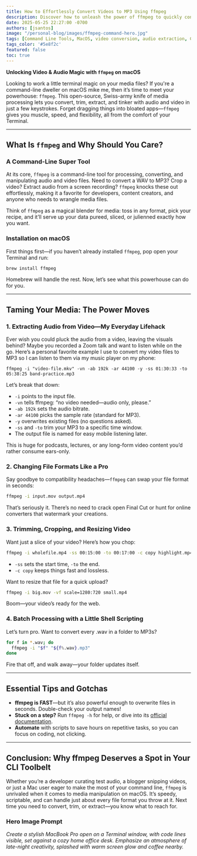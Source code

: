 ```yaml
---
title: How to Effortlessly Convert Videos to MP3 Using ffmpeg
description: Discover how to unleash the power of ffmpeg to quickly convert video files into MP3s—perfect for listening to lecture recordings, podcasts, or practice sessions on your phone. 
date: 2025-05-25 22:27:00 -0700
authors: [jsantos]
image: "/personal-blog/images/ffmpeg-command-hero.jpg"
tags: [Command Line Tools, MacOS, video conversion, audio extraction, CLI, mp3, open source, homebrew, file format conversion, Linux, ffmpeg, WAV, MP4]
tags_color: '#5e8f2c'
featured: false
toc: true
---
```


**Unlocking Video & Audio Magic with `ffmpeg` on macOS**

Looking to work a little terminal magic on your media files? If you're a command-line dweller on macOS mike me, then it’s time to meet your powerhouse: `ffmpeg`. This open-source, Swiss-army knife of media processing lets you convert, trim, extract, and tinker with audio and video in just a few keystrokes. Forget dragging things into bloated apps—`ffmpeg` gives you muscle, speed, and flexibility, all from the comfort of your Terminal.

---

## **What Is `ffmpeg` and Why Should You Care?**

### **A Command-Line Super Tool**

At its core, `ffmpeg` is a command-line tool for processing, converting, and manipulating audio and video files. Need to convert a WAV to MP3? Crop a video? Extract audio from a screen recording? `ffmpeg` knocks these out effortlessly, making it a favorite for developers, content creators, and anyone who needs to wrangle media files.

Think of `ffmpeg` as a magical blender for media: toss in any format, pick your recipe, and it’ll serve up your data pureed, sliced, or julienned exactly how you want.

### **Installation on macOS**

First things first—if you haven’t already installed `ffmpeg`, pop open your Terminal and run:

```bash
brew install ffmpeg
```

Homebrew will handle the rest. Now, let’s see what this powerhouse can do for you.

---

## **Taming Your Media: The Power Moves**

### **1. Extracting Audio from Video—My Everyday Lifehack**

Ever wish you could pluck the audio from a video, leaving the visuals behind? Maybe you recorded a Zoom talk and want to listen while on the go. Here’s a personal favorite example I use to convert my video files to MP3 so I can listen to them via my music player on my phone:

```
ffmpeg -i "video-file.mkv" -vn -ab 192k -ar 44100 -y -ss 01:30:33 -to 05:38:25 band-practice.mp3
```

Let’s break that down:

- `-i` points to the input file.
- `-vn` tells ffmpeg: “no video needed—audio only, please.”
- `-ab 192k` sets the audio bitrate.
- `-ar 44100` picks the sample rate (standard for MP3).
- `-y` overwrites existing files (no questions asked).
- `-ss` and `-to` trim your MP3 to a specific time window.
- The output file is named for easy mobile listening later.

This is huge for podcasts, lectures, or any long-form video content you’d rather consume ears-only.

### **2. Changing File Formats Like a Pro**

Say goodbye to compatibility headaches—`ffmpeg` can swap your file format in seconds:

```bash
ffmpeg -i input.mov output.mp4
```

That’s seriously it. There’s no need to crack open Final Cut or hunt for online converters that watermark your creations.

### **3. Trimming, Cropping, and Resizing Video**

Want just a slice of your video? Here’s how you chop:

```bash
ffmpeg -i wholefile.mp4 -ss 00:15:00 -to 00:17:00 -c copy highlight.mp4
```

- `-ss` sets the start time, `-to` the end.
- `-c copy` keeps things fast and lossless.

Want to resize that file for a quick upload?

```bash
ffmpeg -i big.mov -vf scale=1280:720 small.mp4
```

Boom—your video’s ready for the web.

### **4. Batch Processing with a Little Shell Scripting**

Let’s turn pro. Want to convert every .wav in a folder to MP3s?

```bash
for f in *.wav; do
  ffmpeg -i "$f" "${f%.wav}.mp3"
done
```

Fire that off, and walk away—your folder updates itself.

---

## **Essential Tips and Gotchas**

- **ffmpeg is FAST**—but it’s also powerful enough to overwrite files in seconds. Double-check your output names!
- **Stuck on a step?** Run `ffmpeg -h` for help, or dive into its [official documentation](https://ffmpeg.org/documentation.html).
- **Automate** with scripts to save hours on repetitive tasks, so you can focus on coding, not clicking.

---

## **Conclusion: Why ffmpeg Deserves a Spot in Your CLI Toolbelt**

Whether you’re a developer curating test audio, a blogger snipping videos, or just a Mac user eager to make the most of your command line, `ffmpeg` is unrivaled when it comes to media manipulation on macOS. It’s speedy, scriptable, and can handle just about every file format you throw at it. Next time you need to convert, trim, or extract—you know what to reach for.

### Hero Image Prompt

*Create a stylish MacBook Pro open on a Terminal window, with code lines visible, set against a cozy home office desk. Emphasize an atmosphere of late-night creativity, splashed with warm screen glow and coffee nearby.*